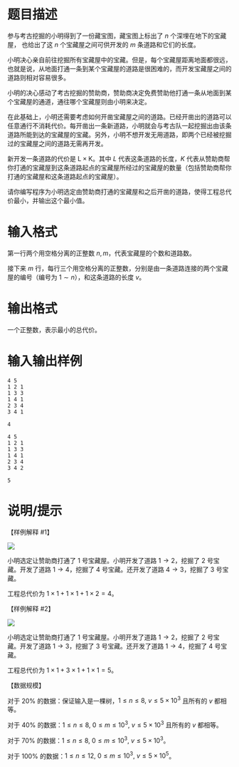 # 题目描述

参与考古挖掘的小明得到了一份藏宝图，藏宝图上标出了 $n$ 个深埋在地下的宝藏屋， 也给出了这 $n$ 个宝藏屋之间可供开发的 $m$ 条道路和它们的长度。

小明决心亲自前往挖掘所有宝藏屋中的宝藏。但是，每个宝藏屋距离地面都很远，也就是说，从地面打通一条到某个宝藏屋的道路是很困难的，而开发宝藏屋之间的道路则相对容易很多。

小明的决心感动了考古挖掘的赞助商，赞助商决定免费赞助他打通一条从地面到某个宝藏屋的通道，通往哪个宝藏屋则由小明来决定。

在此基础上，小明还需要考虑如何开凿宝藏屋之间的道路。已经开凿出的道路可以任意通行不消耗代价。每开凿出一条新道路，小明就会与考古队一起挖掘出由该条道路所能到达的宝藏屋的宝藏。另外，小明不想开发无用道路，即两个已经被挖掘过的宝藏屋之间的道路无需再开发。

新开发一条道路的代价是 $\mathrm{L} \times \mathrm{K}$。其中 $L$ 代表这条道路的长度，$K$ 代表从赞助商帮你打通的宝藏屋到这条道路起点的宝藏屋所经过的宝藏屋的数量（包括赞助商帮你打通的宝藏屋和这条道路起点的宝藏屋）。

请你编写程序为小明选定由赞助商打通的宝藏屋和之后开凿的道路，使得工程总代价最小，并输出这个最小值。

# 输入格式

第一行两个用空格分离的正整数 $n,m$，代表宝藏屋的个数和道路数。

接下来 $m$ 行，每行三个用空格分离的正整数，分别是由一条道路连接的两个宝藏屋的编号（编号为 $1 \sim n$），和这条道路的长度 $v$。

# 输出格式

一个正整数，表示最小的总代价。

# 输入输出样例

```input1
4 5 
1 2 1 
1 3 3 
1 4 1 
2 3 4 
3 4 1 
```

```output1
4
```

```input2
4 5 
1 2 1 
1 3 3 
1 4 1 
2 3 4 
3 4 2 
```

```output2
5
```

# 说明/提示

【样例解释 #1】

![](file://treasure1.jpg)

小明选定让赞助商打通了 $1$ 号宝藏屋。小明开发了道路 $1 \to 2$，挖掘了 $2$ 号宝藏。开发了道路 $1 \to 4$，挖掘了 $4$ 号宝藏。还开发了道路 $4 \to 3$，挖掘了 $3$ 号宝藏。

工程总代价为 $1 \times 1 + 1 \times 1 + 1 \times 2 = 4$。

【样例解释 #2】

![](file://treasure2.jpg)

小明选定让赞助商打通了 $1$ 号宝藏屋。小明开发了道路 $1 \to 2$，挖掘了 $2$ 号宝藏。开发了道路 $1 \to 3$，挖掘了 $3$ 号宝藏。还开发了道路 $1 \to 4$，挖掘了 $4$ 号宝藏。

工程总代价为 $1 \times 1 + 3 \times 1 + 1 \times 1 = 5$。

【数据规模】

对于 $20\%$ 的数据：保证输入是一棵树，$1 \leq n \leq 8,~v \leq 5\times {10}^3$ 且所有的 $v$ 都相等。

对于 $40\%$ 的数据：$1 \leq n \leq 8,~0 \leq m \leq {10}^3,~v \leq 5\times {10}^3$ 且所有的 $v$ 都相等。

对于 $70\%$ 的数据：$1 \leq n \leq 8,~0 \leq m \leq {10}^3,~v \leq 5\times {10}^3$。

对于 $100\%$ 的数据：$1 \leq n \leq 12,~0 \leq m \leq {10}^3,~v \leq 5\times {10}^5$。
